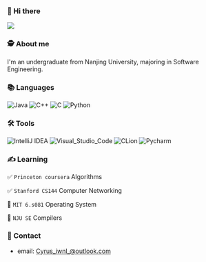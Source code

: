 ### 👋 Hi there 
![](https://visitor-badge.glitch.me/badge?page_id=Cyrus-iwnl.readme)

### 🕵 About me
I'm an undergraduate from Nanjing University, majoring in Software Engineering.

### 📚 Languages
![Java](https://img.shields.io/badge/-Java-FC801D?style=flat&logo=java&logoColor=white)
![C++](https://img.shields.io/badge/-C++-FE2857?style=flat&logo=c%2B%2B&logoColor=white)
![C](https://img.shields.io/badge/-DD1265?style=flat&logo=c&logoColor=white)
![Python](https://img.shields.io/badge/-Python-FDB60D?style=flat&logo=python&logoColor=white)

### 🛠 Tools
![IntelliJ IDEA](https://img.shields.io/badge/-IntelliJ_IDEA-FE2857?style=flat&logo=IntelliJIDEA&logoColor=white)
![Visual_Studio_Code](https://img.shields.io/badge/-Visual_Studio_Code-white?style=flat&logo=VisualStudioCode&logoColor=087CFA)
![CLion](https://img.shields.io/badge/-CLion-087CFA?style=flat&logo=CLion&logoColor=white)
![Pycharm](https://img.shields.io/badge/-Pycharm-21D789?style=flat&logo=Pycharm&logoColor=white)

### ✍️ Learning
✅ `Princeton coursera` Algorithms

✅ `Stanford CS144` Computer Networking

🚧 `MIT 6.s081` Operating System

🚧 `NJU SE` Compilers

### 📧 Contact
+ email: Cyrus_iwnl_@outlook.com
